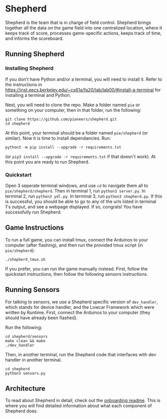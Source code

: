 # Shepherd

Shepherd is the team that is in charge of field control. 
Shepherd brings together all the data on the game field into one centralized location, where it keeps track of score, processes game-specific actions, keeps track of time, and informs the scoreboard.


## Running Shepherd 

### Installing Shepherd

If you don't have Python and/or a terminal, you will need to install it. Refer to the instructions in https://inst.eecs.berkeley.edu/~cs61a/fa20/lab/lab00/#install-a-terminal for installing a terminal and Python.

Next, you will need to clone the repo. Make a folder named `pie` or something on your computer, then in that folder, run the following:
```
git clone https://github.com/pioneers/shepherd.git
cd shepherd
```
At this point, your terminal should be a folder named `pie/shepherd` (or similar). Now it is time to install dependancies. Run:
```
python3 -m pip install --upgrade -r requirements.txt
```
(or `pip3 install --upgrade -r requirements.txt` if that doesn't work). At this point you are ready to run Shepherd.

### Quickstart

Open 3 seperate terminal windows, and use `cd` to navigate them all to `pie/shepherd/shepherd`. Then in terminal 1, run `python3 server.py`. In terminal 2, run `python3 ydl.py`. In terminal 3, run `python3 shepherd.py`. If this is successful, you should be able to go to any of the urls listed in terminal 1's output, and see a webpage displayed. If so, congrats! You have successfully run Shepherd.



## Game Instructions

To run a full game, you can install tmux, connect the Arduinos to your computer (after flashing), and then run the provided tmux script (in `pie/shepherd`):
```
./shepherd_tmux.sh
```
If you prefer, you can run the game manually instead. First, follow the quickstart instructions, then follow the following sensors instructions.

## Running Sensors

For talking to sensors, we use a Shepherd specific version of `dev_handler`, which stands for device handler, and the Lowcar Framework which were written by Runtime. First, connect the Arduinos to your computer (they should have already been flashed).

Run the following:

```
cd shepherd/sensors
make clean && make
./dev_handler
```
Then, in another terminal, run the Shepherd code that interfaces with dev handler in another terminal.
```
cd shepherd
python3 sensors.py
```

## Architecture

To read about Shepherd in detail, check out the [onboarding readme](https://github.com/pioneers/shepherd-onboarding#about-shepherd). This is where you will find detailed information about what each component of Shepherd does.





